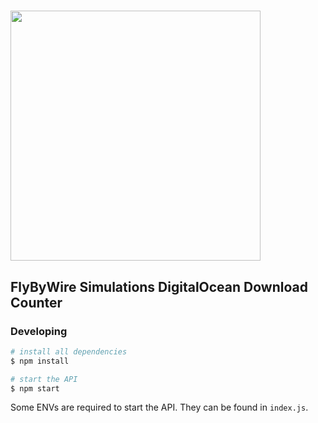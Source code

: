 # <img src="https://raw.githubusercontent.com/flybywiresim/fbw-branding/master/svg/FBW-Logo.svg" placeholder="FlyByWire" width="400"/>
## FlyByWire Simulations DigitalOcean Download Counter

### Developing

```bash
# install all dependencies
$ npm install

# start the API
$ npm start
```

Some ENVs are required to start the API. They can be found in `index.js`.
